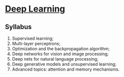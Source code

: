 # [Deep Learning](https://fenix.tecnico.ulisboa.pt/disciplinas/AP-Dei/2023-2024/1-semestre)

## Syllabus

1. Supervised learning;
2. Multi-layer perceptrons;
3. Optimization and the backpropagation algorithm;
4. Deep networks for vision and image processing;
5. Deep nets for natural language processing;
6. Deep generative models and unsupervised learning;
7. Advanced topics: attention and memory mechanisms.